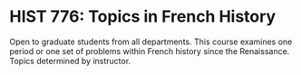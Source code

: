 # HIST 776: Topics in French History

Open to graduate students from all departments. This course examines one period or one set of problems within French history since the Renaissance. Topics determined by instructor.